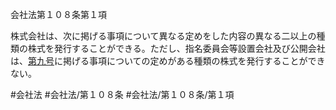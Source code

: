 会社法第１０８条第１項

株式会社は、次に掲げる事項について異なる定めをした内容の異なる二以上の種類の株式を発行することができる。ただし、指名委員会等設置会社及び公開会社は、[第九号](会社法＿＿＿＿第１０８条第１項第９号)に掲げる事項についての定めがある種類の株式を発行することができない。

#会社法
#会社法/第１０８条
#会社法/第１０８条/第１項
